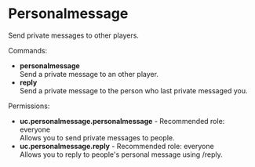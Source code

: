 Personalmessage
====
Send private messages to other players.

Commands: <br>
* **personalmessage**<br>Send a private message to an other player.
* **reply**<br>Send a private message to the person who last private messaged you.

Permissions: <br>
* **uc.personalmessage.personalmessage** - Recommended role: everyone<br>Allows you to send private messages to people.
* **uc.personalmessage.reply** - Recommended role: everyone<br>Allows you to reply to people's personal message using /reply.
